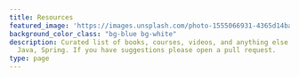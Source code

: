 ```yaml
---
title: Resources
featured_image: 'https://images.unsplash.com/photo-1555066931-4365d14bab8c?ixlib=rb-4.0.3&q=85&fm=jpg&crop=entropy&cs=srgb&dl=arnold-francisca-f77Bh3inUpE-unsplash.jpg&w=1920'
background_color_class: "bg-blue bg-white"
description: Curated list of books, courses, videos, and anything else that are helpful in learning 
  Java, Spring. If you have suggestions please open a pull request.
type: page
---
```

